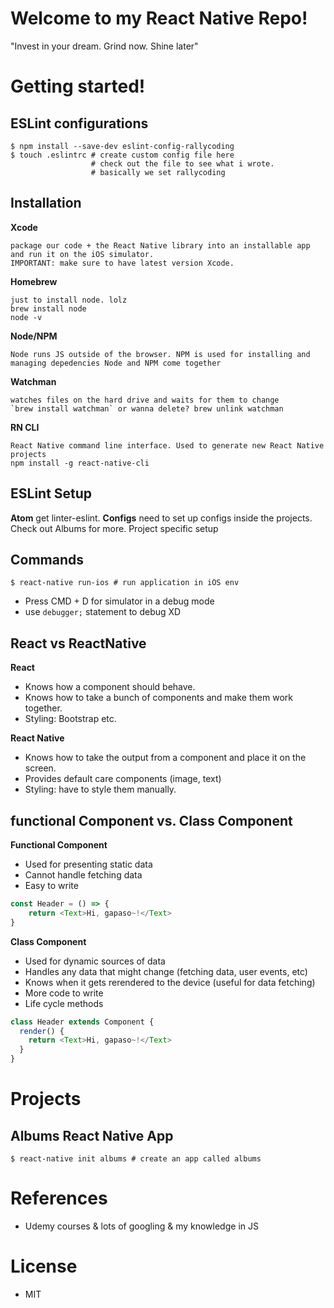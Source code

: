 # Welcome to my React Native Repo!

"Invest in your dream. Grind now. Shine later"

# Getting started!

## ESLint configurations
```
$ npm install --save-dev eslint-config-rallycoding
$ touch .eslintrc # create custom config file here
                  # check out the file to see what i wrote.
                  # basically we set rallycoding

```

## Installation
**Xcode**

	package our code + the React Native library into an installable app and run it on the iOS simulator.
	IMPORTANT: make sure to have latest version Xcode.

**Homebrew**

	just to install node. lolz
	brew install node
	node -v
**Node/NPM**

	Node runs JS outside of the browser. NPM is used for installing and managing depedencies Node and NPM come together
**Watchman**

	watches files on the hard drive and waits for them to change
	`brew install watchman` or wanna delete? brew unlink watchman
**RN CLI**

	React Native command line interface. Used to generate new React Native projects
	npm install -g react-native-cli

## ESLint Setup
**Atom**
	get linter-eslint.
**Configs**
	need to set up configs inside the projects. Check out Albums for more. Project specific setup

## Commands
```
$ react-native run-ios # run application in iOS env
```
* Press CMD + D for simulator in a debug mode
* use `debugger;` statement to debug XD

## React vs ReactNative

**React**
* Knows how a component should behave.
* Knows how to take a bunch of components and make them work together.
* Styling: Bootstrap etc.

**React Native**
* Knows how to take the  output from a component and place it on the screen.
* Provides default care components (image, text)
* Styling: have to style them manually.

## functional Component vs. Class Component

**Functional Component**
* Used for presenting static data
* Cannot handle fetching data
* Easy to write

```js
const Header = () => {
    return <Text>Hi, gapaso~!</Text>
}
```
**Class Component**
* Used for dynamic sources of data
* Handles any data that might change (fetching data, user events, etc)
* Knows when it gets rerendered to the device (useful for data fetching)
* More code to write
* Life cycle methods

```js
class Header extends Component {
  render() {
    return <Text>Hi, gapaso~!</Text>
  }
}
```
# Projects

## Albums React Native App
```
$ react-native init albums # create an app called albums
```



# References
* Udemy courses & lots of googling & my knowledge in JS

# License
* MIT
